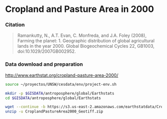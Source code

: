 # Cropland and Pasture Area in 2000

### Citation

> Ramankutty, N., A.T. Evan, C. Monfreda, and J.A. Foley (2008), Farming the planet: 1. Geographic distribution of global agricultural lands in the year 2000. Global Biogeochemical Cycles 22, GB1003, doi:10.1029/2007GB002952.

### Data download and preparation

http://www.earthstat.org/cropland-pasture-area-2000/

```sh
source ~/proyectos/UNSW/cesdata/env/project-env.sh

mkdir -p $GISDATA/antroposphere/global/Earthstats
cd $GISDATA/antroposphere/global/Earthstats

wget --continue -b https://s3.us-east-2.amazonaws.com/earthstatdata/CroplandPastureArea2000_Geotiff.zip
unzip -u CroplandPastureArea2000_Geotiff.zip
```

